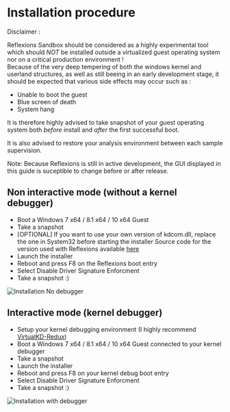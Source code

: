 # Installation procedure  

Disclaimer :

Reflexions Sandbox should be considered as a highly experimental tool which should *NOT* be installed outside a virtualized guest operating system nor on a critical production environment !  
Because of the very deep tempering of both the windows kernel and userland structures, as well as still beeing in an early development stage, it should be expected that various side effects may occur such as :

- Unable to boot the guest
- Blue screen of death
- System hang

It is therefore highly advised to take snapshot of your guest operating system both *before* install and *after* the first successful boot.

It is also advised to restore your analysis environment between each sample supervision.

Note: Because Reflexions is still in active development, the GUI displayed in this guide is suceptible to change before or after release.


## Non interactive mode (without a kernel debugger)  

- Boot a Windows 7 x64 / 8.1 x64 / 10 x64 Guest
- Take a snapshot
- [OPTIONAL] If you want to use your own version of kdcom.dll, replace the one in System32 before starting the installer
  Source code for the version used with Reflexions available [here](https://github.com/cedricg-mirror/KDCOM)  
- Launch the installer
- Reboot and press F8 on the Reflexions boot entry
- Select Disable Driver Signature Enforcment
- Take a snapshot :)

![Installation No debugger](Screenshots/install_no_debugger.gif)

## Interactive mode (kernel debugger)  

- Setup your kernel debugging environment (I highly recommend [VirtualKD-Redux](https://github.com/4d61726b/VirtualKD-Redux/blob/master/VirtualKD-Redux/Docs/Tutorial.md))
- Boot a Windows 7 x64 / 8.1 x64 / 10 x64 Guest connected to your kernel debugger
- Take a snapshot
- Launch the installer
- Reboot and press F8 on your kernel debug boot entry
- Select Disable Driver Signature Enforcment
- Take a snapshot :)

![Installation with debugger](Screenshots/install_dbg.gif)
